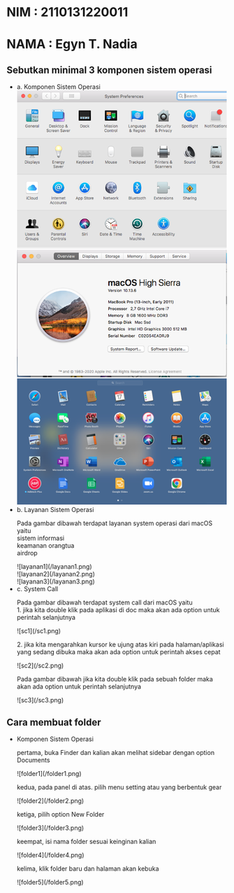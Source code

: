 # NIM   : 2110131220011
# NAMA  : Egyn T. Nadia

## Sebutkan minimal 3 komponen sistem operasi
- a. Komponen Sistem Operasi<br>
    ![SO1](/SO1.png)<br>
    ![SO2](/SO2.png)<br>
    ![SO3](/SO3.png)<br>
- b. Layanan Sistem Operasi<br>
     <p> Pada gambar dibawah terdapat layanan system operasi dari macOS yaitu<br>sistem informasi<br>keamanan orangtua<br>airdrop </p>
    ![layanan1](/layanan1.png)<br>
    ![layanan2](/layanan2.png)<br>
    ![layanan3](/layanan3.png)<br>
- c. System Call<br>
     <p> Pada gambar dibawah terdapat system call dari macOS yaitu<br>1. jika kita double klik pada aplikasi di doc maka akan ada option untuk perintah selanjutnya </p>
    ![sc1](/sc1.png)<br>
    <p> 2. jika kita mengarahkan kursor ke ujung atas kiri pada halaman/aplikasi yang sedang dibuka maka akan ada option untuk perintah akses cepat </p>
    ![sc2](/sc2.png)<br>
    <p> Pada gambar dibawah jika kita double klik pada sebuah folder maka akan ada option untuk perintah selanjutnya </p>
    ![sc3](/sc3.png)<br>

## Cara membuat folder
- Komponen Sistem Operasi<br>
    <p> pertama, buka Finder dan kalian akan melihat sidebar dengan option Documents</P>
    ![folder1](/folder1.png)<br>
    <p> kedua, pada panel di atas. pilih menu setting atau yang berbentuk gear</P>
    ![folder2](/folder2.png)<br>
    <p> ketiga, pilih option New Folder</P>
    ![folder3](/folder3.png)<br>
    <p> keempat, isi nama folder sesuai keinginan kalian</P>
    ![folder4](/folder4.png)<br>
    <p> kelima, klik folder baru dan halaman akan kebuka </P>
    ![folder5](/folder5.png)<br>
